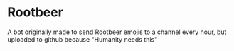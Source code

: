 # Rootbeer
A bot originally made to send Rootbeer emojis to a channel every hour, but uploaded to github because "Humanity needs this"
